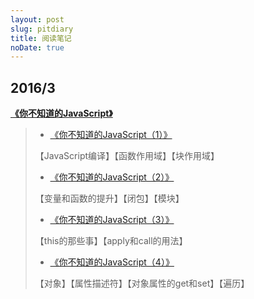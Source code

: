 ```yaml
---
layout: post
slug: pitdiary
title: 阅读笔记
noDate: true
---
```


## 2016/3
**[《你不知道的JavaScript》](/tags/《你不知道的JavaScript》/)**
> - [《你不知道的JavaScript（1）》](/2016/03/16/你不知道的JavaScript-1/)
>
>  【JavaScript编译】【函数作用域】【块作用域】
>
> - [《你不知道的JavaScript（2）》](/2016/03/17/你不知道的JavaScript-2/)
>
>  【变量和函数的提升】【闭包】【模块】
>
> - [《你不知道的JavaScript（3）》](/2016/03/18/你不知道的JavaScript-3/)
>
>  【this的那些事】【apply和call的用法】
>
> - [《你不知道的JavaScript（4）》](/2016/03/21/你不知道的JavaSctipt-4/)
>
>  【对象】【属性描述符】【对象属性的get和set】【遍历】
